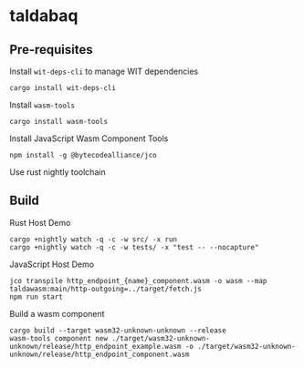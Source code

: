 # taldabaq

## Pre-requisites

Install `wit-deps-cli` to manage WIT dependencies

```
cargo install wit-deps-cli
```

Install `wasm-tools`

```
cargo install wasm-tools
```

Install JavaScript Wasm Component Tools
```
npm install -g @bytecodealliance/jco
```

Use rust nightly toolchain

## Build

Rust Host Demo

```
cargo +nightly watch -q -c -w src/ -x run
cargo +nightly watch -q -c -w tests/ -x "test -- --nocapture"
```

JavaScript Host Demo

```
jco transpile http_endpoint_{name}_component.wasm -o wasm --map taldawasm:main/http-outgoing=../target/fetch.js
npm run start
```

Build a wasm component

```
cargo build --target wasm32-unknown-unknown --release
wasm-tools component new ./target/wasm32-unknown-unknown/release/http_endpoint_example.wasm -o ./target/wasm32-unknown-unknown/release/http_endpoint_component.wasm
```